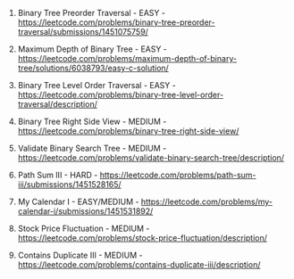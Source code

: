 1. Binary Tree Preorder Traversal - EASY - https://leetcode.com/problems/binary-tree-preorder-traversal/submissions/1451075759/

2. Maximum Depth of Binary Tree - EASY - https://leetcode.com/problems/maximum-depth-of-binary-tree/solutions/6038793/easy-c-solution/

3. Binary Tree Level Order Traversal - EASY - https://leetcode.com/problems/binary-tree-level-order-traversal/description/

4. Binary Tree Right Side View - MEDIUM - https://leetcode.com/problems/binary-tree-right-side-view/

5. Validate Binary Search Tree - MEDIUM - https://leetcode.com/problems/validate-binary-search-tree/description/

6. Path Sum III - HARD - https://leetcode.com/problems/path-sum-iii/submissions/1451528165/

7. My Calendar I - EASY/MEDIUM - https://leetcode.com/problems/my-calendar-i/submissions/1451531892/

8. Stock Price Fluctuation - MEDIUM - https://leetcode.com/problems/stock-price-fluctuation/description/

9. Contains Duplicate III - MEDIUM - https://leetcode.com/problems/contains-duplicate-iii/description/
